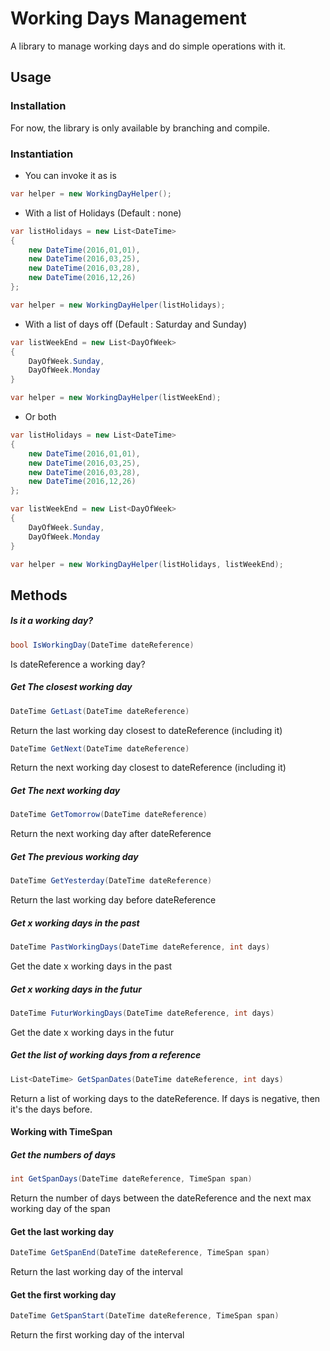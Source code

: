 # Working Days Management

A library to manage working days and do simple operations with it.

## Usage

### Installation

For now, the library is only available by branching and compile.

### Instantiation

* You can invoke it as is

```csharp
var helper = new WorkingDayHelper();
```

* With a list of Holidays (Default : none)

```csharp
var listHolidays = new List<DateTime>
{
    new DateTime(2016,01,01),
    new DateTime(2016,03,25),
    new DateTime(2016,03,28),
    new DateTime(2016,12,26)
};

var helper = new WorkingDayHelper(listHolidays);
```

* With a list of days off (Default : Saturday and Sunday)

```csharp
var listWeekEnd = new List<DayOfWeek>
{
    DayOfWeek.Sunday,
    DayOfWeek.Monday
}

var helper = new WorkingDayHelper(listWeekEnd);
```

* Or both
```csharp
var listHolidays = new List<DateTime>
{
    new DateTime(2016,01,01),
    new DateTime(2016,03,25),
    new DateTime(2016,03,28),
    new DateTime(2016,12,26)
};

var listWeekEnd = new List<DayOfWeek>
{
    DayOfWeek.Sunday,
    DayOfWeek.Monday
}

var helper = new WorkingDayHelper(listHolidays, listWeekEnd);
```
## Methods

##### Is it a working day?
```csharp
bool IsWorkingDay(DateTime dateReference)
```
Is dateReference a working day?

##### Get The closest working day

```csharp
DateTime GetLast(DateTime dateReference)
```
Return the last working day closest to dateReference (including it)

```csharp
DateTime GetNext(DateTime dateReference)
```
Return the next working day closest to dateReference (including it)

##### Get The next working day
```csharp
DateTime GetTomorrow(DateTime dateReference)
```
Return the next working day after dateReference

##### Get The previous working day
```csharp
DateTime GetYesterday(DateTime dateReference)
```
Return the last working day before dateReference

##### Get x working days in the past
```csharp
DateTime PastWorkingDays(DateTime dateReference, int days)
```
Get the date x working days in the past

##### Get x working days in the futur
```csharp
DateTime FuturWorkingDays(DateTime dateReference, int days)
```
Get the date x working days in the futur

##### Get the list of working days from a reference
```csharp
List<DateTime> GetSpanDates(DateTime dateReference, int days)
```
Return a list of working days to the dateReference.
If days is negative, then it's the days before.

#### Working with TimeSpan

##### Get the numbers of days
```csharp
int GetSpanDays(DateTime dateReference, TimeSpan span)
```
Return the number of days between the dateReference and the next max working day of the span

#### Get the last working day
```csharp
DateTime GetSpanEnd(DateTime dateReference, TimeSpan span)
```
Return the last working day of the interval

#### Get the first working day
```csharp
DateTime GetSpanStart(DateTime dateReference, TimeSpan span)
```
Return the first working day of the interval